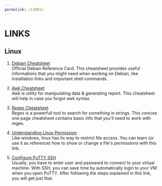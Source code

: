 ```yaml
---
permalink: /LINKS/
---
```


# LINKS

## Linux

1. [Debian Cheatsheet](https://www.debian.org/doc/manuals/refcard/refcard.en.pdf)<br>
Official Debian Reference Card. 
This cheatsheet provides useful informations that you might need when working on Debian, 
like installation links and important shell commands.

2. [Awk Cheatsheet](https://www.debian.org/doc/manuals/refcard/refcard.en.pdf)<br>
Awk is utility for manipulating data & generating report. This cheatsheet will help in case you forgot awk syntax.

3. [Regex Cheatsheet](https://web.mit.edu/hackl/www/lab/turkshop/slides/regex-cheatsheet.pdf)<br>
Regex is a powerfull tool to search for something in strings. This concise one page cheatsheet contains basic info that you'll need to work with regex.

4. [Understanding Linux Permission](https://linuxize.com/post/understanding-linux-file-permissions/)<br>
Like windows, linux has its way to restrict file access. You can learn (or use it as reference) how to show or change a file's permissions with this link.

5. [Configure PuTTY SSH](https://devanswers.co/putty-and-ssh-key-based-authentication/)<br>
Usually, you have to enter user and password to connect to your virtual machine. With SSH, you can save time by  automatically login to your VM when you open PuTTY. After following the steps explained in this link, you will get just that.
